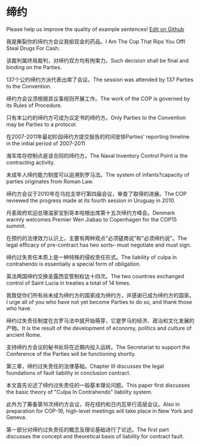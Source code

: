 # 缔约

Please help us improve the quality of example sentences! [Edit on Github](https://github.com/jiyushe/jiyu-example-sentence-source/blob/main/chinese/diyue.md)

<p><span class="chinese">我是撕裂你的缔约方会议我偷现金的药品。</span><span class="english">I Am The Cop That Rips You OffI Steal Drugs For Cash.</span></p>

<p><span class="chinese">该裁判属终局裁判，对缔约双方均有拘束力。</span><span class="english">Such decision shall be final and binding on the Parties.</span></p>

<p><span class="chinese">137个公约缔约方派代表出席了会议。</span><span class="english">The session was attended by 137 Parties to the Convention.</span></p>

<p><span class="chinese">缔约方会议须根据其议事规则开展工作。</span><span class="english">The work of the COP is governed by its Rules of Procedure.</span></p>

<p><span class="chinese">只有本公约的缔约方可成为议定书的缔约方。</span><span class="english">Only Parties to the Convention may be Parties to a protocol.</span></p>

<p><span class="chinese">在2007-2011年最初阶段缔约方提交报告的时间安排</span><span class="english">Parties' reporting timeline in the initial period of 2007-2011</span></p>

<p><span class="chinese">海军库存控制点是该合同的缔约方。</span><span class="english">The Naval Inventory Control Point is the contracting activity.</span></p>

<p><span class="chinese">未成年人缔约能力制度可以追溯到罗马法。</span><span class="english">The system of infants?capacity of parties originates from Roman Law.</span></p>

<p><span class="chinese">缔约方会议于2010年在乌拉圭举行第四届会议，审查了取得的进展。</span><span class="english">The COP reviewed the progress made at its fourth session in Uruguay in 2010.</span></p>

<p><span class="chinese">丹麦政府欢迎总理温家宝到哥本哈根出席第十五次缔约方峰会。</span><span class="english">Denmark warmly welcomes Premier Wen Jiabao to Copenhagen for the COP15 summit.</span></p>

<p><span class="chinese">在预约的法律效力认识上，主要有两种观点“必须磋商说”和“必须缔约说”。</span><span class="english">The legal efficacy of pre-contract has two sorts– must negotiate and must sign.</span></p>

<p><span class="chinese">缔约过失责任本质上是一种特殊的侵权责任形式。</span><span class="english">The liability of culpa in contrahendo is essentially a special form of obligation.</span></p>

<p><span class="chinese">英法两国缔约交换圣露西亚管制权达十四次。</span><span class="english">The two countries exchanged control of Saint Lucia in treaties a total of 14 times.</span></p>

<p><span class="chinese">我敦促你们所有尚未成为缔约方的国家成为缔约方，并感谢已成为缔约方的国家。</span><span class="english">I urge all of you who have not yet become Parties to do so, and thank those who have.</span></p>

<p><span class="chinese">缔约过失责任制度在古罗马法中就开始萌芽，它是罗马的经济、政治和文化发展的产物。</span><span class="english">It is the result of the development of economy, politics and culture of ancient Rome.</span></p>

<p><span class="chinese">支持缔约方会议的秘书处将在近期内投入运转。</span><span class="english">The Secretariat to support the Conference of the Parties will be functioning shortly.</span></p>

<p><span class="chinese">第三章，缔约过失责任的法律基础。</span><span class="english">Chapter III discusses the legal foundations of fault liability in conclusion contract.</span></p>

<p><span class="chinese">本文首先论述了缔约过失责任的一般基本理论问题。</span><span class="english">This paper first discusses the basic theory of "Culpa In Contrahendo" liability system.</span></p>

<p><span class="chinese">此外为了筹备第16次缔约方会议，将在纽约和日内瓦举行高层会议。</span><span class="english">Also in preparation for COP-16, high-level meetings will take place in New York and Geneva.</span></p>

<p><span class="chinese">第一部分对缔约过失责任的概念及理论基础进行了论述。</span><span class="english">The first part discusses the concept and theoretical basis of liability for contract fault.</span></p>

